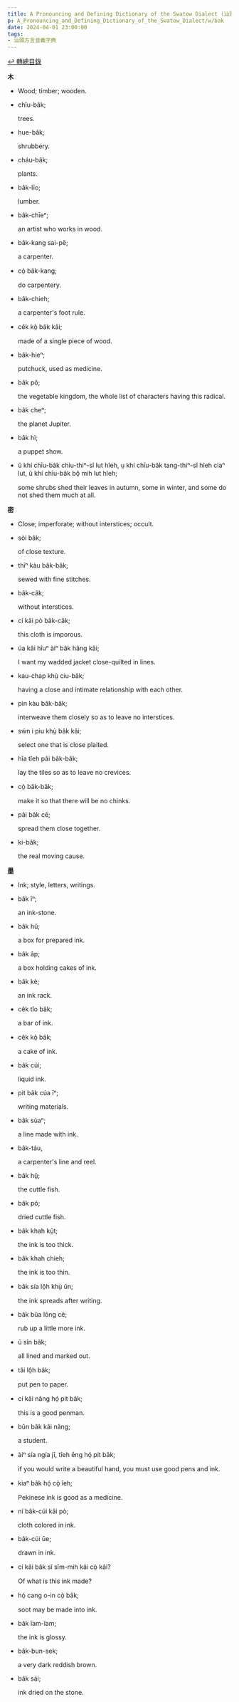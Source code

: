 ```yaml
---
title: A Pronouncing and Defining Dictionary of the Swatow Dialect (汕頭方言音義字典) / bak
p: A_Pronouncing_and_Defining_Dictionary_of_the_Swatow_Dialect/w/bak
date: 2024-04-01 23:00:00
tags: 
- 汕頭方言音義字典
---
```


[↩️ 轉總目錄](/A_Pronouncing_and_Defining_Dictionary_of_the_Swatow_Dialect)


**木**
- Wood; timber; wooden.

- chīu-bâk;

  trees.

- hue-bâk;

  shrubbery.

- cháu-bâk;

  plants.

- bâk-līo;

  lumber.

- bâk-chīeⁿ;

  an artist who works in wood.

- bâk-kang sai-pĕ;

  a carpenter.

- cò̤ bâk-kang;

  do carpentery.

- bâk-chieh;

  a carpenter's foot rule.

- cêk kò̤ bâk kâi;

  made of a single piece of wood.

- bâk-hieⁿ;

  putchuck, used as medicine.

- bâk pŏ;

  the vegetable kingdom, the whole list of characters having this radical.

- bâk cheⁿ;

  the planet Jupiter.

- bâk hì;

  a puppet show.

- ŭ khí chīu-bâk chiu-thiⁿ-sî lut hîeh, ṳ khí chīu-bâk tang-thiⁿ-sî hîeh cìaⁿ lut, ŭ khí chīu-bâk bô̤ mih lut hîeh;

  some shrubs shed their leaves in autumn, some in winter, and some do not shed them much at all.

**密**
- Close; imperforate; without interstices; occult.

- sòi bâk;

  of close texture.

- thīⁿ kàu bâk-bâk;

  sewed with fine stitches.

- bâk-câk;

  without interstices.

- cí kâi pò bâk-câk;

  this cloth is imporous.

- úa kâi hîuⁿ àiⁿ bâk hâng kâi;

  I want my wadded jacket close-quilted in lines.

- kau-chap khṳ̀ ciu-bâk;

  having a close and intimate relationship with each other.

- pìn kàu bâk-bâk;

  interweave them closely so as to leave no interstices.

- sẃn i pìu khṳ̀ bâk kâi;

  select one that is close plaited.

- hĭa tĭeh pâi bâk-bâk;

  lay the tiles so as to leave no crevices.

- cò̤ bâk-bâk;

  make it so that there will be no chinks.

- pâi bâk cē;

  spread them close together.

- ki-bâk;

  the real moving cause.

**墨**
- Ink; style, letters, writings.

- bâk īⁿ;

  an ink-stone.

- bâk hû;

  a box for prepared ink.

- bâk âp;

  a box holding cakes of ink.

- bâk kè;

  an ink rack.

- cêk tîo bâk;

  a bar of ink.

- cêk kò̤ bâk;

  a cake of ink.

- bâk cúi;

  liquid ink.

- pit bâk cúa īⁿ;

  writing materials.

- bâk sùaⁿ;

  a line made with ink.

- bâk-táu,

  a carpenter's line and reel.

- bâk hṳ̂;

  the cuttle fish.

- bâk pó;

  dried cuttle fish.

- bâk khah kṳ̂t;

  the ink is too thick.

- bâk khah chieh;

  the ink is too thin.

- bâk sía lô̤h khṳ̀ ŭn;

  the ink spreads after writing.

- bâk bûa lông cē;

  rub up a little more ink.

- ŭ sîn bâk;

  all lined and marked out.

- tăi lô̤h bâk;

  put pen to paper.

- cí kâi nâng hó̤ pit bâk;

  this is a good penman.

- bûn bâk kâi nâng;

  a student.

- àiⁿ sía ngía jī, tîeh ēng hó̤ pit bâk;

  if you would write a beautiful hand, you must use good pens and ink.

- kiaⁿ bâk hó̤ cò̤ îeh;

  Pekinese ink is good as a medicine.

- ní bâk-cúi kâi pò;

  cloth colored in ink.

- bâk-cúi ūe;

  drawn in ink.

- cí kâi bâk sĭ sĭm-mih kâi cò̤ kâi?

  Of what is this ink made?

- hó̤ cang o-in cò̤ bâk;

  soot may be made into ink.

- bâk īam-īam;

  the ink is glossy.

- bâk-bun-sek;

  a very dark reddish brown.

- bâk sái;

  ink dried on the stone.